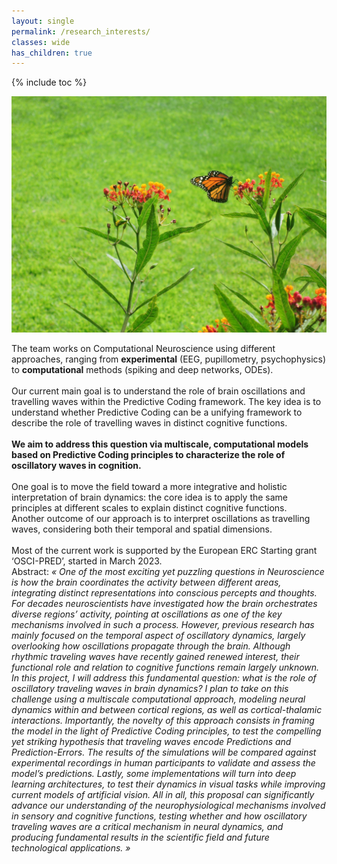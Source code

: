 ```yaml
---
layout: single
permalink: /research_interests/
classes: wide
has_children: true 
---
```

{% include toc %}

<img src="/assets/images/research.jpg" alt="looking up"> 

The team works on Computational Neuroscience using different approaches, ranging from **experimental** (EEG, pupillometry, psychophysics) to **computational** methods (spiking and deep networks, ODEs). <br> 
<br> 
Our current main goal is to understand the role of brain oscillations and travelling waves within the Predictive Coding framework. The key idea is to understand whether Predictive Coding can be a unifying framework to describe the role of travelling waves in distinct cognitive functions. <br> 
<br> **We aim to address this question via multiscale, computational models based on Predictive Coding principles to characterize the role of oscillatory waves in cognition.** <br> 
<br> 
One goal is to move the field toward a more integrative and holistic interpretation of brain dynamics: the core idea is to apply the same principles at different scales to explain distinct cognitive functions. <br> Another outcome of our approach is to interpret oscillations as travelling waves, considering both their temporal and spatial dimensions.<br> 
<br> 
Most of the current work is supported by the European ERC Starting grant ‘OSCI-PRED’, started in March 2023. <br> 
Abstract:
 <em>« One of the most exciting yet puzzling questions in Neuroscience is how the brain coordinates the activity between different areas, integrating distinct representations into conscious percepts and thoughts. For decades neuroscientists have investigated how the brain orchestrates diverse regions’ activity, pointing at oscillations as one of the key mechanisms involved in such a process. However, previous research has mainly focused on the temporal aspect of oscillatory dynamics, largely overlooking how oscillations propagate through the brain. Although rhythmic traveling waves have recently gained renewed interest, their functional role and relation to cognitive functions remain largely unknown. In this project, I will address this fundamental question: what is the role of oscillatory traveling waves in brain dynamics? I plan to take on this challenge using a multiscale computational approach, modeling neural dynamics within and between cortical regions, as well as cortical-thalamic interactions. Importantly, the novelty of this approach consists in framing the model in the light of Predictive Coding principles, to test the compelling yet striking hypothesis that traveling waves encode Predictions and Prediction-Errors. The results of the simulations will be compared against experimental recordings in human participants to validate and assess the model’s predictions. Lastly, some implementations will turn into deep learning architectures, to test their dynamics in visual tasks while improving current models of artificial vision. All in all, this proposal can significantly advance our understanding of the neurophysiological mechanisms involved in sensory and cognitive functions, testing whether and how oscillatory traveling waves are a critical mechanism in neural dynamics, and producing fundamental results in the scientific field and future technological applications. »<em>
